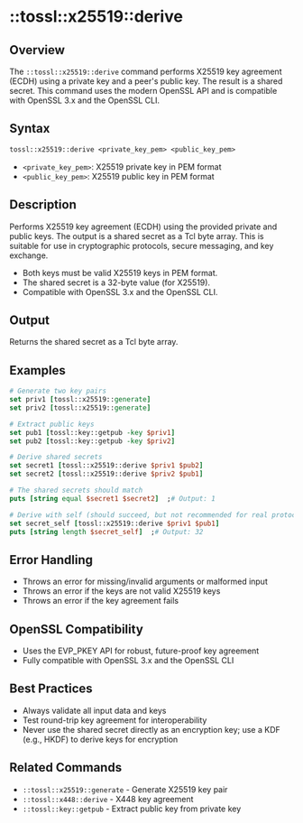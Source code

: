 # ::tossl::x25519::derive

## Overview

The `::tossl::x25519::derive` command performs X25519 key agreement (ECDH) using a private key and a peer's public key. The result is a shared secret. This command uses the modern OpenSSL API and is compatible with OpenSSL 3.x and the OpenSSL CLI.

## Syntax

```tcl
tossl::x25519::derive <private_key_pem> <public_key_pem>
```

- `<private_key_pem>`: X25519 private key in PEM format
- `<public_key_pem>`: X25519 public key in PEM format

## Description

Performs X25519 key agreement (ECDH) using the provided private and public keys. The output is a shared secret as a Tcl byte array. This is suitable for use in cryptographic protocols, secure messaging, and key exchange.

- Both keys must be valid X25519 keys in PEM format.
- The shared secret is a 32-byte value (for X25519).
- Compatible with OpenSSL 3.x and the OpenSSL CLI.

## Output

Returns the shared secret as a Tcl byte array.

## Examples

```tcl
# Generate two key pairs
set priv1 [tossl::x25519::generate]
set priv2 [tossl::x25519::generate]

# Extract public keys
set pub1 [tossl::key::getpub -key $priv1]
set pub2 [tossl::key::getpub -key $priv2]

# Derive shared secrets
set secret1 [tossl::x25519::derive $priv1 $pub2]
set secret2 [tossl::x25519::derive $priv2 $pub1]

# The shared secrets should match
puts [string equal $secret1 $secret2]  ;# Output: 1

# Derive with self (should succeed, but not recommended for real protocols)
set secret_self [tossl::x25519::derive $priv1 $pub1]
puts [string length $secret_self]  ;# Output: 32
```

## Error Handling

- Throws an error for missing/invalid arguments or malformed input
- Throws an error if the keys are not valid X25519 keys
- Throws an error if the key agreement fails

## OpenSSL Compatibility

- Uses the EVP_PKEY API for robust, future-proof key agreement
- Fully compatible with OpenSSL 3.x and the OpenSSL CLI

## Best Practices

- Always validate all input data and keys
- Test round-trip key agreement for interoperability
- Never use the shared secret directly as an encryption key; use a KDF (e.g., HKDF) to derive keys for encryption

## Related Commands

- `::tossl::x25519::generate` - Generate X25519 key pair
- `::tossl::x448::derive` - X448 key agreement
- `::tossl::key::getpub` - Extract public key from private key 